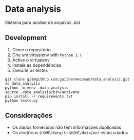 # Data analysis
Sistema para analise de arquivos .dat

## Development

1. Clone o repositório.
2. Crie um virtualenv with `Python 3.7`
3. Active o virtualenv
4. Instale as dependências
6. Execute os testes

```console
git clone git@github.com:guilhermecomum/data_analysis.git
cd data_analysis
python -m venv .data_analysis
source .data_analysis/bin/activate
pip install -r requirements.txt
python tests.py
```

## Considerações
* Os dados fornecidos não tem informações duplicadas
* Os diretórios `$HOME/data/in` `$HOME/data/out` estão criados
